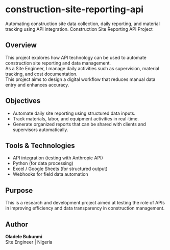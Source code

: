 # construction-site-reporting-api
Automating construction site data collection, daily reporting, and material tracking using API integration.
Construction Site Reporting API Project

## Overview
This project explores how API technology can be used to automate construction site reporting and data management.  
As a Site Engineer, I manage daily activities such as supervision, material tracking, and cost documentation.  
This project aims to design a digital workflow that reduces manual data entry and enhances accuracy.

## Objectives
- Automate daily site reporting using structured data inputs.  
- Track materials, labor, and equipment activities in real-time.  
- Generate organized reports that can be shared with clients and supervisors automatically.  

## Tools & Technologies
- API integration (testing with Anthropic API)
- Python (for data processing)
- Excel / Google Sheets (for structured output)
- Webhooks for field data automation

## Purpose
This is a research and development project aimed at testing the role of APIs in improving efficiency and data transparency in construction management.

## Author
**Oladele Bukunmi**  
Site Engineer | Nigeria

